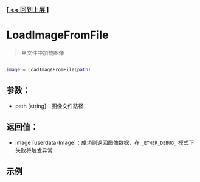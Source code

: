 ### [[ << 回到上层 ]](README.md)

# LoadImageFromFile

> 从文件中加载图像

```lua

image = LoadImageFromFile(path)

```

## 参数：

+ path [string]：图像文件路径

## 返回值：

+ image [userdata-Image]：成功则返回图像数据，在 `_ETHER_DEBUG_` 模式下失败将触发异常

## 示例

```lua

```